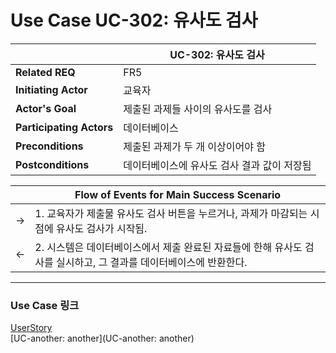 # Use Case UC-302: 유사도 검사

| | UC-302: 유사도 검사|
| - | - |
| __Related REQ__          | FR5 |
| __Initiating Actor__     | 교육자 |
| __Actor's Goal__         | 제출된 과제들 사이의 유사도를 검사|
| __Participating Actors__ | 데이터베이스 |
| __Preconditions__        | 제출된 과제가 두 개 이상이어야 함 |
| __Postconditions__       | 데이터베이스에 유사도 검사 결과 값이 저장됨 |

|      | Flow of Events for Main Success Scenario |
| - | - |
| ->   | 1. 교육자가 제출물 유사도 검사 버튼을 누르거나, 과제가 마감되는 시점에 유사도 검사가 시작됨. |
| <-   | 2. 시스템은 데이터베이스에서 제출 완료된 자료들에 한해 유사도 검사를 실시하고, 그 결과를 데이터베이스에 반환한다. | 


------- 




### Use Case 링크

[UserStory](UserStory)<br/>[UC-another: another](UC-another: another)<br/>



